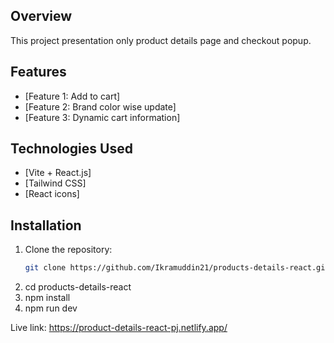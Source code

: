 ## Overview

This project presentation only product details page and checkout popup.

## Features

- [Feature 1: Add to cart]
- [Feature 2: Brand color wise update]
- [Feature 3: Dynamic cart information]

## Technologies Used

- [Vite + React.js]
- [Tailwind CSS]
- [React icons]

## Installation

1. Clone the repository:
   ```bash
   git clone https://github.com/Ikramuddin21/products-details-react.git
   ```
2. cd products-details-react
3. npm install
4. npm run dev

Live link:
https://product-details-react-pj.netlify.app/
